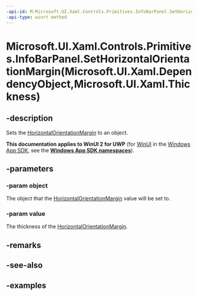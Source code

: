 ```yaml
---
-api-id: M:Microsoft.UI.Xaml.Controls.Primitives.InfoBarPanel.SetHorizontalOrientationMargin(Microsoft.UI.Xaml.DependencyObject,Microsoft.UI.Xaml.Thickness)
-api-type: winrt method
---
```


# Microsoft.UI.Xaml.Controls.Primitives.InfoBarPanel.SetHorizontalOrientationMargin(Microsoft.UI.Xaml.DependencyObject,Microsoft.UI.Xaml.Thickness)

<!--
public static void SetHorizontalOrientationMargin (Microsoft.UI.Xaml.DependencyObject object, Microsoft.UI.Xaml.Thickness value);
-->

## -description

Sets the [HorizontalOrientationMargin](infobarpanel_horizontalorientationmargin.md) to an object.

**This documentation applies to WinUI 2 for UWP** (for [WinUI](/windows/apps/winui/winui3/) in the [Windows App SDK](/windows/apps/windows-app-sdk/), see the **[Windows App SDK namespaces](/windows/windows-app-sdk/api/winrt/)**).

## -parameters

### -param object

The object that the [HorizontalOrientationMargin](infobarpanel_horizontalorientationmargin.md) value will be set to.

### -param value

The thickness of the [HorizontalOrientationMargin](infobarpanel_horizontalorientationmargin.md).

## -remarks

## -see-also

## -examples
